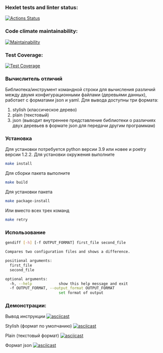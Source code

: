 ### Hexlet tests and linter status:
[![Actions Status](https://github.com/Parrot7325/python-project-50/workflows/hexlet-check/badge.svg)](https://github.com/Parrot7325/python-project-50/actions)

### Code climate maintainability:
[![Maintainability](https://api.codeclimate.com/v1/badges/4a6da3eeda1f0e923fcd/maintainability)](https://codeclimate.com/github/Parrot7325/python-project-50/maintainability)

### Test Coverage:
[![Test Coverage](https://api.codeclimate.com/v1/badges/4a6da3eeda1f0e923fcd/test_coverage)](https://codeclimate.com/github/Parrot7325/python-project-50/test_coverage)

### Вычислитель отличий
Библиотека/инструмент командной строки для вычисления различий между двумя конфигурационными файлами (деревьями данных), работает с форматами json и yaml. Для вывода доступны три формата:
1) stylish (классическое дерево)
2) plain (текстовый)
3) json (выводит внутреннее представление библиотеки о различиях двух деревьев в формате json для передачи другим программам)

### Установка
Для установки потребуется python версии 3.9 или новее и poetry версии 1.2.2.
Для установки окружения выполните
```bash
make install
```
Для сборки пакета выполните
```bash
make build
```
Для установки пакета
```bash
make package-install
```
Или вместо всех трех команд
```bash
make retry
```

### Использование
```bash
gendiff [-h] [-f OUTPUT_FORMAT] first_file second_file

Compares two configuration files and shows a difference.

positional arguments:
  first_file
  second_file

optional arguments:
  -h, --help            show this help message and exit
  -f OUTPUT_FORMAT, --output_format OUTPUT_FORMAT
                        set format of output
```

### Демонстрации:
Вывод инструкции
[![asciicast](https://asciinema.org/a/YXKyVhceGo42eBHhvnx2gUTKM.svg)](https://asciinema.org/a/YXKyVhceGo42eBHhvnx2gUTKM)

Stylish (формат по умолчанию)
[![asciicast](https://asciinema.org/a/KK3GbZ4SoG6NBitOetYCOoB7t.svg)](https://asciinema.org/a/KK3GbZ4SoG6NBitOetYCOoB7t)

Plain (текстовый формат)
[![asciicast](https://asciinema.org/a/Fmn1tnILjlSgWUQOBMMaZfN7H.svg)](https://asciinema.org/a/Fmn1tnILjlSgWUQOBMMaZfN7H)

Формат json
[![asciicast](https://asciinema.org/a/mrbgEIG4qkE20JnDJUu1nROYe.svg)](https://asciinema.org/a/mrbgEIG4qkE20JnDJUu1nROYe)
